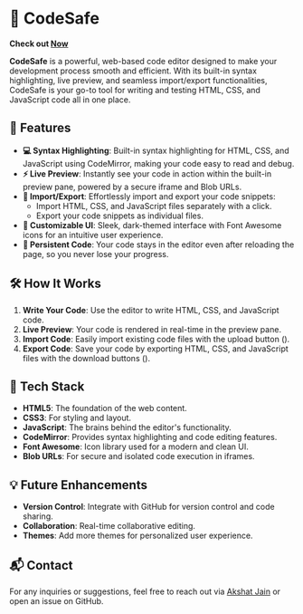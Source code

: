 # 🚀 CodeSafe

**Check out [Now](https://codesafe.netlify.app)**

**CodeSafe** is a powerful, web-based code editor designed to make your development process smooth and efficient. With its built-in syntax highlighting, live preview, and seamless import/export functionalities, CodeSafe is your go-to tool for writing and testing HTML, CSS, and JavaScript code all in one place.

## 🌟 Features

- **💻 Syntax Highlighting**: Built-in syntax highlighting for HTML, CSS, and JavaScript using CodeMirror, making your code easy to read and debug.
- **⚡ Live Preview**: Instantly see your code in action within the built-in preview pane, powered by a secure iframe and Blob URLs.
- **📂 Import/Export**: Effortlessly import and export your code snippets:
  - Import HTML, CSS, and JavaScript files separately with a click.
  - Export your code snippets as individual files.
- **🎨 Customizable UI**: Sleek, dark-themed interface with Font Awesome icons for an intuitive user experience.
- **💾 Persistent Code**: Your code stays in the editor even after reloading the page, so you never lose your progress.

## 🛠️ How It Works

1. **Write Your Code**: Use the editor to write HTML, CSS, and JavaScript code.
2. **Live Preview**: Your code is rendered in real-time in the preview pane.
3. **Import Code**: Easily import existing code files with the upload button (<i class="fa-solid fa-upload"></i>).
4. **Export Code**: Save your code by exporting HTML, CSS, and JavaScript files with the download buttons (<i class="fa-solid fa-download"></i>).

## 🔧 Tech Stack

- **HTML5**: The foundation of the web content.
- **CSS3**: For styling and layout.
- **JavaScript**: The brains behind the editor's functionality.
- **CodeMirror**: Provides syntax highlighting and code editing features.
- **Font Awesome**: Icon library used for a modern and clean UI.
- **Blob URLs**: For secure and isolated code execution in iframes.


## 💡 Future Enhancements

- **Version Control**: Integrate with GitHub for version control and code sharing.
- **Collaboration**: Real-time collaborative editing.
- **Themes**: Add more themes for personalized user experience.

## 📬 Contact

For any inquiries or suggestions, feel free to reach out via [Akshat Jain](mailto:akshatjain1512002jain@gmail.com) or open an issue on GitHub.
